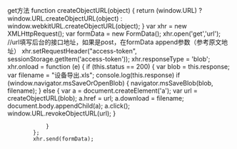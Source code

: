 get方法
function createObjectURL(object) { return (window.URL) ? window.URL.createObjectURL(object) : window.webkitURL.createObjectURL(object); }
            var xhr = new XMLHttpRequest();
            var formData = new FormData();
            xhr.open('get','url');  //url填写后台的接口地址，如果是post，在formData append参数（参考原文地址）
            xhr.setRequestHeader("access-token", sessionStorage.getItem('access-token'));
            xhr.responseType = 'blob';
            xhr.onload = function (e) {
                if (this.status == 200) {
                    var blob = this.response;
                    var filename = "设备导出.xls";
                    console.log(this.response)
                     if (window.navigator.msSaveOrOpenBlob) {
                        navigator.msSaveBlob(blob, filename);
                    } else {
                      var a = document.createElement('a');
                     var url = createObjectURL(blob);
                     a.href = url;
                     a.download = filename;
                     document.body.appendChild(a);
                     a.click();
                     window.URL.revokeObjectURL(url);
                    }
                    
                }
            };
            xhr.send(formData);
  
